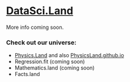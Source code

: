 # [DataSci.Land](https://www.datasci.land)  

More info coming soon.  

### Check out our universe:  
* [Physics.Land](https://www.physics.land)  and also [PhysicsLand.github.io](https://physicsland.github.io)
* Regression.fit (coming soon)  
* Mathematics.land (coming soon)  
* Facts.land  

